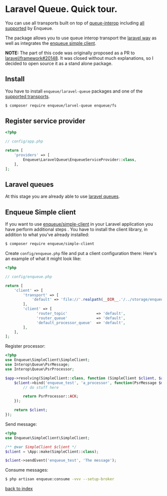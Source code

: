 # Laravel Queue. Quick tour.

You can use all transports built on top of [queue-interop](https://github.com/queue-interop/queue-interop) including [all supported](https://github.com/php-enqueue/enqueue-dev/tree/master/docs/transport) by Enqueue.  

The package allows you to use queue interop transport the [laravel way](https://github.com/php-enqueue/enqueue-dev/blob/master/docs/laravel/queues.md) as well as integrates the [enqueue simple client](https://github.com/php-enqueue/enqueue-dev/blob/master/docs/laravel/quick_tour.md#enqueue-simple-client).

**NOTE:** The part of this code was originally proposed as a PR to [laravel/framework#20148](https://github.com/laravel/framework/pull/20148). It was closed without much explanations, so I decided to open source it as a stand alone package. 

## Install

You have to install `enqueue/laravel-queue` packages and one of the [supported transports](https://github.com/php-enqueue/enqueue-dev/tree/master/docs/transport).

```bash
$ composer require enqueue/larvel-queue enqueue/fs
```

## Register service provider

```php
<?php

// config/app.php

return [
    'providers' => [
        Enqueue\LaravelQueue\EnqueueServiceProvider::class,
    ],
];
```

## Laravel queues

At this stage you are already able to use [laravel queues](queues.md).
 
## Enqueue Simple client

If you want to use [enqueue/simple-client](https://github.com/php-enqueue/simple-client) in your Laravel application you have perform additional steps .
You have to install the client library, in addition to what you've already installed:

```bash
$ composer require enqueue/simple-client
```

Create `config/enqueue.php` file and put a client configuration there:
Here's an example of what it might look like:

```php
<?php

// config/enqueue.php

return [
    'client' => [
        'transport' => [
            'default' => 'file://'.realpath(__DIR__.'/../storage/enqueue')
        ],
        'client' => [
              'router_topic'             => 'default',
              'router_queue'             => 'default',
              'default_processor_queue'  => 'default',
        ],
    ],
];
```

Register processor:

```php
<?php
use Enqueue\SimpleClient\SimpleClient;
use Interop\Queue\PsrMessage;
use Interop\Queue\PsrProcessor;

$app->resolving(SimpleClient::class, function (SimpleClient $client, $app) {
    $client->bind('enqueue_test', 'a_processor', function(PsrMessage $message) {
        // do stuff here

        return PsrProcessor::ACK;
    });

    return $client;
});

```

Send message: 

```php
<?php
use Enqueue\SimpleClient\SimpleClient;

/** @var SimpleClient $client */
$client = \App::make(SimpleClient::class);

$client->sendEvent('enqueue_test', 'The message');
```

Consume messages:

```bash
$ php artisan enqueue:consume -vvv --setup-broker
```

[back to index](../index.md)
